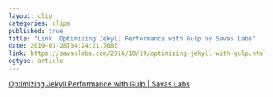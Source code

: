 ```yaml
---
layout: clip
categories: clips
published: true
title: "Link: Optimizing Jekyll Performance with Gulp by Savas Labs"
date: 2019-03-28T04:24:21.768Z
link: https://savaslabs.com/2016/10/19/optimizing-jekyll-with-gulp.html
ogtype: article
---
```

[Optimizing Jekyll Performance with Gulp | Savas Labs](https://savaslabs.com/2016/10/19/optimizing-jekyll-with-gulp.html)
